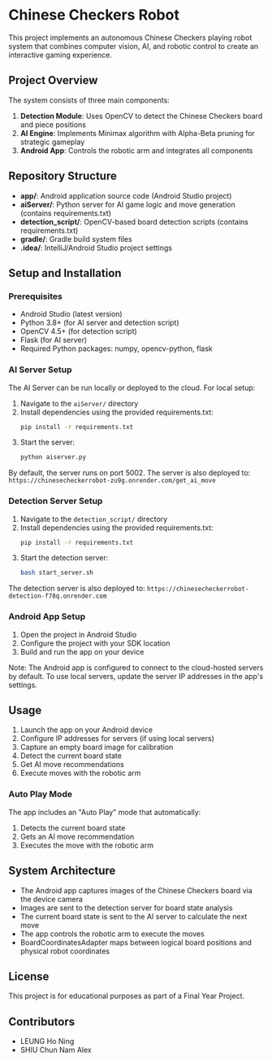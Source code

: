 # Chinese Checkers Robot

This project implements an autonomous Chinese Checkers playing robot system that combines computer vision, AI, and robotic control to create an interactive gaming experience.

## Project Overview

The system consists of three main components:

1. **Detection Module**: Uses OpenCV to detect the Chinese Checkers board and piece positions
2. **AI Engine**: Implements Minimax algorithm with Alpha-Beta pruning for strategic gameplay
3. **Android App**: Controls the robotic arm and integrates all components

## Repository Structure

- **app/**: Android application source code (Android Studio project)
- **aiServer/**: Python server for AI game logic and move generation (contains requirements.txt)
- **detection_script/**: OpenCV-based board detection scripts (contains requirements.txt)
- **gradle/**: Gradle build system files
- **.idea/**: IntelliJ/Android Studio project settings

## Setup and Installation

### Prerequisites

- Android Studio (latest version)
- Python 3.8+ (for AI server and detection script)
- OpenCV 4.5+ (for detection script)
- Flask (for AI server)
- Required Python packages: numpy, opencv-python, flask

### AI Server Setup

The AI Server can be run locally or deployed to the cloud. For local setup:

1. Navigate to the `aiServer/` directory
2. Install dependencies using the provided requirements.txt:
   ```bash
   pip install -r requirements.txt
   ```
3. Start the server:
   ```bash
   python aiserver.py
   ```

By default, the server runs on port 5002. The server is also deployed to: `https://chinesecheckerrobot-zu9g.onrender.com/get_ai_move`

### Detection Server Setup

1. Navigate to the `detection_script/` directory
2. Install dependencies using the provided requirements.txt:
   ```bash
   pip install -r requirements.txt
   ```
3. Start the detection server:
   ```bash
   bash start_server.sh
   ```

The detection server is also deployed to: `https://chinesecheckerrobot-detection-f78q.onrender.com`

### Android App Setup

1. Open the project in Android Studio
2. Configure the project with your SDK location
3. Build and run the app on your device

Note: The Android app is configured to connect to the cloud-hosted servers by default. To use local servers, update the server IP addresses in the app's settings.

## Usage

1. Launch the app on your Android device
2. Configure IP addresses for servers (if using local servers)
3. Capture an empty board image for calibration
4. Detect the current board state
5. Get AI move recommendations
6. Execute moves with the robotic arm

### Auto Play Mode

The app includes an "Auto Play" mode that automatically:
1. Detects the current board state
2. Gets an AI move recommendation
3. Executes the move with the robotic arm

## System Architecture

- The Android app captures images of the Chinese Checkers board via the device camera
- Images are sent to the detection server for board state analysis
- The current board state is sent to the AI server to calculate the next move
- The app controls the robotic arm to execute the moves
- BoardCoordinatesAdapter maps between logical board positions and physical robot coordinates

## License

This project is for educational purposes as part of a Final Year Project.

## Contributors

- LEUNG Ho Ning
- SHIU Chun Nam Alex
